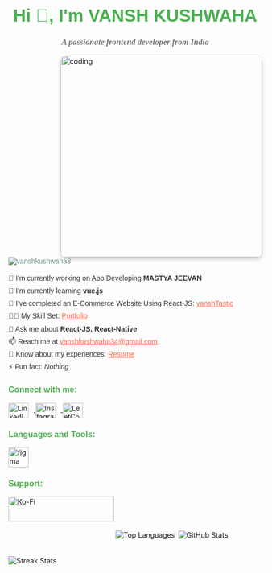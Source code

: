 <h1 align="center" style="color: #4CAF50; font-size: 2.5em; font-family: Arial, sans-serif;">Hi 👋, I'm VANSH KUSHWAHA</h1>
<h3 align="center" style="color: #757575; font-style: italic; font-family: Georgia, serif;">A passionate frontend developer from India</h3>

<img align="right" alt="coding" width="400" style="border-radius: 10px; box-shadow: 0px 4px 8px rgba(0,0,0,0.2);" src="https://www.example.com/my-coding-image.jpg">

<p align="left" style="font-family: Arial, sans-serif; color: #6D9886;"> 
    <img src="https://komarev.com/ghpvc/?username=vanshkushwaha8&label=Profile%20views&color=0e75b6&style=flat" alt="vanshkushwaha8" />
</p>

<p style="color: #333; font-family: Arial, sans-serif; line-height: 1.8;">
    🔭 I’m currently working on App Developing <strong>MASTYA JEEVAN</strong><br>
    🌱 I’m currently learning <strong>vue.js</strong><br>
    🔭 I’ve completed an E-Commerce Website Using React-JS: <a href="https://vanshtastic.netlify.app/" style="color: #FF6347;">vanshTastic</a><br>
    👨‍💻 My Skill Set: <a href="https://vansh-kushwaha.netlify.app/" style="color: #FF6347;">Portfolio</a><br>
    💬 Ask me about <strong>React-JS, React-Native</strong><br>
    📫 Reach me at <a href="mailto:vanshkushwaha34@gmail.com" style="color: #FF6347;">vanshkushwaha34@gmail.com</a><br>
    📄 Know about my experiences: <a href="https://drive.google.com/file/d/1p8Aiw24e75HX1wEpNbWv_n2Zu_6fTBen/view?usp=sharing" style="color: #FF6347;">Resume</a><br>
    ⚡ Fun fact: <em>Nothing</em>
</p>

<h3 align="left" style="color: #4CAF50; font-family: Arial, sans-serif;">Connect with me:</h3>
<p align="left">
    <a href="https://linkedin.com/in/vansh-kushwaha-71640a25b" target="_blank">
        <img align="center" src="https://raw.githubusercontent.com/rahuldkjain/github-profile-readme-generator/master/src/images/icons/Social/linked-in-alt.svg" alt="LinkedIn" height="30" width="40" style="margin-right: 10px;" />
    </a>
    <a href="https://instagram.com/vansh_kushwaha__" target="_blank">
        <img align="center" src="https://raw.githubusercontent.com/rahuldkjain/github-profile-readme-generator/master/src/images/icons/Social/instagram.svg" alt="Instagram" height="30" width="40" style="margin-right: 10px;" />
    </a>
    <a href="https://www.leetcode.com/tlgmdjrmqq" target="_blank">
        <img align="center" src="https://raw.githubusercontent.com/rahuldkjain/github-profile-readme-generator/master/src/images/icons/Social/leet-code.svg" alt="LeetCode" height="30" width="40" style="margin-right: 10px;" />
    </a>
</p>

<h3 align="left" style="color: #4CAF50; font-family: Arial, sans-serif;">Languages and Tools:</h3>
<p align="left">
    <!-- Add spacing for icons here if needed -->
    <a href="https://www.figma.com/" target="_blank" rel="noreferrer">
        <img src="https://www.vectorlogo.zone/logos/figma/figma-icon.svg" alt="figma" width="40" height="40" style="margin-right: 10px;" />
    </a>
    <!-- Repeat the above code for each tool or language -->
</p>

<h3 align="left" style="color: #4CAF50; font-family: Arial, sans-serif;">Support:</h3>
<p>
    <a href="https://ko-fi.com/vanshkushwaha8">
        <img align="left" src="https://cdn.ko-fi.com/cdn/kofi3.png?v=3" height="50" width="210" alt="Ko-Fi" style="margin-bottom: 10px;" />
    </a>
</p>

<br><br>

<p><img align="left" src="https://github-readme-stats.vercel.app/api/top-langs?username=vanshkushwaha8&show_icons=true&locale=en&layout=compact" alt="Top Languages" style="margin-top: 20px;" /></p>

<p>&nbsp;<img align="center" src="https://github-readme-stats.vercel.app/api?username=vanshkushwaha8&show_icons=true&locale=en" alt="GitHub Stats" style="margin-top: 20px;" /></p>

<p><img align="center" src="https://github-readme-streak-stats.herokuapp.com/?user=vanshkushwaha8&" alt="Streak Stats" style="margin-top: 20px;" /></p>
